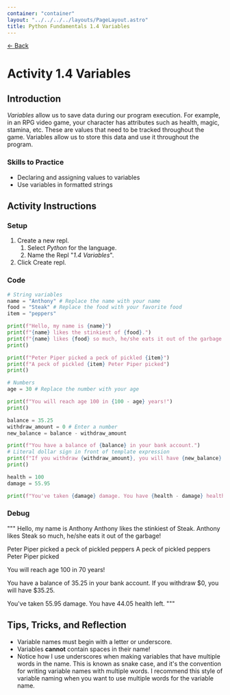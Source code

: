 ```yaml
---
container: "container"
layout: "../../../../layouts/PageLayout.astro"
title: Python Fundamentals 1.4 Variables
---
```


[← Back](/comp-sci/python/)

# Activity 1.4 Variables

## Introduction

_Variables_ allow us to save data during our program execution. For example, in an RPG video game, your character has attributes such as health, magic, stamina, etc. These are values that need to be tracked throughout the game. Variables allow us to store this data and use it throughout the program.

### Skills to Practice

- Declaring and assigning values to variables
- Use variables in formatted strings

## Activity Instructions

### Setup

1. Create a new repl.
   1. Select _Python_ for the language.
   2. Name the Repl "_1.4 Variables_".
2. Click Create repl.

### Code

```python
# String variables
name = "Anthony" # Replace the name with your name
food = "Steak" # Replace the food with your favorite food
item = "peppers"

print(f"Hello, my name is {name}")
print(f"{name} likes the stinkiest of {food}.")
print(f"{name} likes {food} so much, he/she eats it out of the garbage!")
print()

print(f"Peter Piper picked a peck of pickled {item}")
print(f"A peck of pickled {item} Peter Piper picked")
print()

# Numbers
age = 30 # Replace the number with your age

print(f"You will reach age 100 in {100 - age} years!")
print()

balance = 35.25
withdraw_amount = 0 # Enter a number
new_balance = balance - withdraw_amount

print(f"You have a balance of {balance} in your bank account.")
# Literal dollar sign in front of template expression
print(f"If you withdraw {withdraw_amount}, you will have {new_balance}.")
print()

health = 100
damage = 55.95

print(f"You've taken {damage} damage. You have {health - damage} health left.")
```

### Debug

"""
Hello, my name is Anthony
Anthony likes the stinkiest of Steak.
Anthony likes Steak so much, he/she eats it out of the garbage!

Peter Piper picked a peck of pickled peppers
A peck of pickled peppers Peter Piper picked

You will reach age 100 in 70 years!

You have a balance of 35.25 in your bank account.
If you withdraw $0, you will have $35.25.

You've taken 55.95 damage. You have 44.05 health left.
"""

## Tips, Tricks, and Reflection

- Variable names must begin with a letter or underscore.
- Variables **cannot** contain spaces in their name!
- Notice how I use underscores when making variables that have multiple words in the name. This is known as snake case, and it's the convention for writing variable names with multiple words. I recommend this style of variable naming when you want to use multiple words for the variable name.
